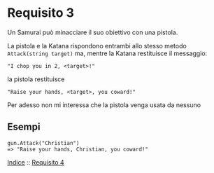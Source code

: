# Requisito 3

Un Samurai può minacciare il suo obiettivo con una pistola.

La pistola e la Katana rispondono entrambi allo stesso metodo `Attack(string target)` ma, mentre la Katana restituisce il messaggio:

    "I chop you in 2, <target>!"

la pistola restituisce 

    "Raise your hands, <target>, you coward!"

Per adesso non mi interessa che la pistola venga usata da nessuno

## Esempi

    gun.Attack("Christian")
    => "Raise your hands, Christian, you coward!"


[Indice](../README.md) :: [Requisito 4](req-4.md)
